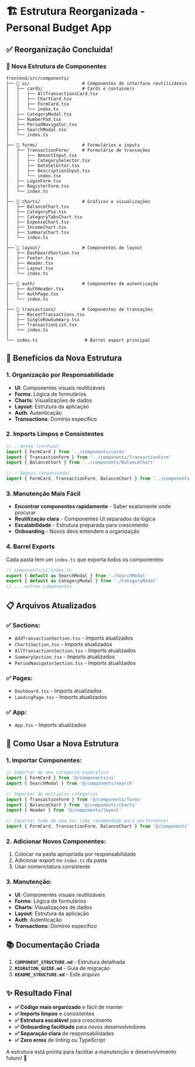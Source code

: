 # 🏗️ Estrutura Reorganizada - Personal Budget App

## ✅ **Reorganização Concluída!**

### **📁 Nova Estrutura de Componentes**

```
frontend/src/components/
├── 📂 ui/                    # Componentes de interface reutilizáveis
│   ├── cards/               # Cards e containers
│   │   ├── AllTransactionsCard.tsx
│   │   ├── ChartCard.tsx
│   │   ├── FormCard.tsx
│   │   └── index.ts
│   ├── CategoryModal.tsx
│   ├── NumberPad.tsx
│   ├── PeriodNavigator.tsx
│   ├── SearchModal.tsx
│   └── index.ts
│
├── 📂 forms/                 # Formulários e inputs
│   ├── TransactionForm/     # Formulário de transações
│   │   ├── AmountInput.tsx
│   │   ├── CategorySelector.tsx
│   │   ├── DateSelector.tsx
│   │   ├── DescriptionInput.tsx
│   │   └── index.tsx
│   ├── LoginForm.tsx
│   ├── RegisterForm.tsx
│   └── index.ts
│
├── 📂 charts/                # Gráficos e visualizações
│   ├── BalanceChart.tsx
│   ├── CategoryPie.tsx
│   ├── CategoryTabsChart.tsx
│   ├── ExpenseChart.tsx
│   ├── IncomeChart.tsx
│   ├── SummaryChart.tsx
│   └── index.ts
│
├── 📂 layout/                # Componentes de layout
│   ├── DashboardSection.tsx
│   ├── Footer.tsx
│   ├── Header.tsx
│   ├── Layout.tsx
│   └── index.ts
│
├── 📂 auth/                  # Componentes de autenticação
│   ├── AuthHeader.tsx
│   ├── AuthPage.tsx
│   └── index.ts
│
├── 📂 transactions/          # Componentes de transações
│   ├── RecentTransactions.tsx
│   ├── SingleRowSummary.tsx
│   ├── TransactionList.tsx
│   └── index.ts
│
└── index.ts                  # Barrel export principal
```

## 🎯 **Benefícios da Nova Estrutura**

### **1. Organização por Responsabilidade**
- **UI**: Componentes visuais reutilizáveis
- **Forms**: Lógica de formulários
- **Charts**: Visualizações de dados
- **Layout**: Estrutura da aplicação
- **Auth**: Autenticação
- **Transactions**: Domínio específico

### **2. Imports Limpos e Consistentes**
```typescript
// ✅ Antes (confuso)
import { FormCard } from '../components/cards'
import { TransactionForm } from '../components/TransactionForm'
import { BalanceChart } from '../components/BalanceChart'

// ✅ Depois (organizado)
import { FormCard, TransactionForm, BalanceChart } from '../components'
```

### **3. Manutenção Mais Fácil**
- **Encontrar componentes rapidamente** - Saber exatamente onde procurar
- **Reutilização clara** - Componentes UI separados da lógica
- **Escalabilidade** - Estrutura preparada para crescimento
- **Onboarding** - Novos devs entendem a organização

### **4. Barrel Exports**
Cada pasta tem um `index.ts` que exporta todos os componentes:
```typescript
// components/ui/index.ts
export { default as SearchModal } from './SearchModal'
export { default as CategoryModal } from './CategoryModal'
// ... outros componentes
```

## 📋 **Arquivos Atualizados**

### **✅ Sections:**
- `AddTransactionSection.tsx` - Imports atualizados
- `ChartsSection.tsx` - Imports atualizados
- `AllTransactionsSection.tsx` - Imports atualizados
- `SummarySection.tsx` - Imports atualizados
- `PeriodNavigatorSection.tsx` - Imports atualizados

### **✅ Pages:**
- `Dashboard.tsx` - Imports atualizados
- `LandingPage.tsx` - Imports atualizados

### **✅ App:**
- `App.tsx` - Imports atualizados

## 🚀 **Como Usar a Nova Estrutura**

### **1. Importar Componentes:**
```typescript
// Importar de uma categoria específica
import { FormCard } from '@/components/ui'
import { SearchModal } from '@/components/search'

// Importar de múltiplas categorias
import { TransactionForm } from '@/components/forms'
import { BalanceChart } from '@/components/charts'
import { Header } from '@/components/layout'

// Importar tudo de uma vez (não recomendado para performance)
import { FormCard, TransactionForm, BalanceChart } from '@/components'
```

### **2. Adicionar Novos Componentes:**
1. Colocar na pasta apropriada por responsabilidade
2. Adicionar export no `index.ts` da pasta
3. Usar nomenclatura consistente

### **3. Manutenção:**
- **UI**: Componentes visuais reutilizáveis
- **Forms**: Lógica de formulários
- **Charts**: Visualizações de dados
- **Layout**: Estrutura da aplicação
- **Auth**: Autenticação
- **Transactions**: Domínio específico

## 📚 **Documentação Criada**

1. **`COMPONENT_STRUCTURE.md`** - Estrutura detalhada
2. **`MIGRATION_GUIDE.md`** - Guia de migração
3. **`README_STRUCTURE.md`** - Este arquivo

## ✨ **Resultado Final**

- **✅ Código mais organizado** e fácil de manter
- **✅ Imports limpos** e consistentes
- **✅ Estrutura escalável** para crescimento
- **✅ Onboarding facilitado** para novos desenvolvedores
- **✅ Separação clara** de responsabilidades
- **✅ Zero erros** de linting ou TypeScript

A estrutura está pronta para facilitar a manutenção e desenvolvimento futuro! 🎉


